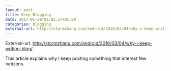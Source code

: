```yaml
---
layout: post
title: Keep Blogging
date: 2017-01-28T02:02:37+01:00
categories: blogging
external-url: http://stormzhang.com/android/2016/03/04/why-i-keep-writing-blog/
---
```


External-url: <http://stormzhang.com/android/2016/03/04/why-i-keep-writing-blog/>

This article explains why I keep posting something that interest few
netizens.
